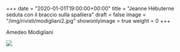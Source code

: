 +++
date = "2020-01-01T19:00:00+00:00"
title = "Jeanne Hébuterne seduta con il braccio sulla spalliera"
draft = false
image = "/img/rivisti/modigliani2.jpg"
showonlyimage = true
weight = 0
+++

Amedeo Modigliani

<!--more-->

![](/img/rivisti/modigliani2.jpg)
